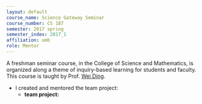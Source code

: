 ```yaml
---
layout: default
course_name: Science Gateway Seminar
course_number: CS 187
semester: 2017 spring
semester_index: 2017_1
affiliation: umb 
role: Mentor
---
```

A freshman seminar course, in the College of Science and Mathematics, is organized along a theme of inquiry-based learning for students and faculty. This course is taught by Prof. [Wei Ding](https://www.cs.umb.edu/~ding). 
- I created and mentored the team project:
    - **team project:** <a href="{{ 'teaching/2017-spring-cs187/Crime_for_AI_class.pdf' | prepend: '/assets/pdf/' | relative_url }}" class="z-depth-0" role="button" target="_blank"><i class="fas fa-file-pdf"></i></a> 
